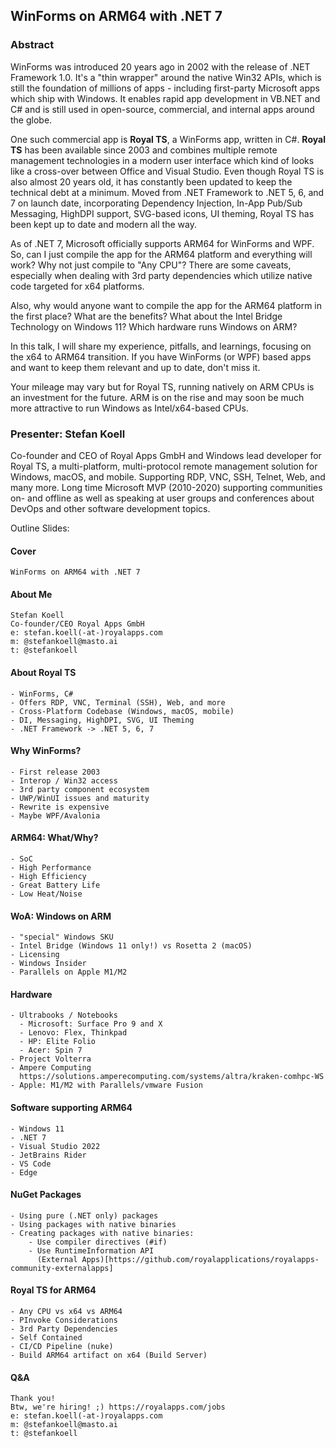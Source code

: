 ## WinForms on ARM64 with .NET 7

### Abstract
WinForms was introduced 20 years ago in 2002 with the release of .NET Framework 1.0. It's a "thin wrapper" around the native Win32 APIs, which is still the foundation of millions of apps - including first-party Microsoft apps which ship with Windows. It enables rapid app development in VB.NET and C# and is still used in open-source, commercial, and internal apps around the globe.

One such commercial app is **Royal TS**, a WinForms app, written in C#. **Royal TS** has been available since 2003 and combines multiple remote management technologies in a modern user interface which kind of looks like a cross-over between Office and Visual Studio. Even though Royal TS is also almost 20 years old, it has constantly been updated to keep the technical debt at a minimum. Moved from .NET Framework to .NET 5, 6, and 7 on launch date, incorporating Dependency Injection, In-App Pub/Sub Messaging, HighDPI support, SVG-based icons, UI theming, Royal TS has been kept up to date and modern all the way.

As of .NET 7, Microsoft officially supports ARM64 for WinForms and WPF. So, can I just compile the app for the ARM64 platform and everything will work? Why not just compile to "Any CPU"? There are some caveats, especially when dealing with 3rd party dependencies which utilize native code targeted for x64 platforms.

Also, why would anyone want to compile the app for the ARM64 platform in the first place? What are the benefits? What about the Intel Bridge Technology on Windows 11? Which hardware runs Windows on ARM?

In this talk, I will share my experience, pitfalls, and learnings, focusing on the x64 to ARM64 transition. If you have WinForms (or WPF) based apps and want to keep them relevant and up to date, don't miss it.

Your mileage may vary but for Royal TS, running natively on ARM CPUs is an investment for the future. ARM is on the rise and may soon be much more attractive to run Windows as Intel/x64-based CPUs.

### Presenter: Stefan Koell
Co-founder and CEO of Royal Apps GmbH and Windows lead developer for Royal TS, a multi-platform, multi-protocol remote management solution for Windows, macOS, and mobile. Supporting RDP, VNC, SSH, Telnet, Web, and many more. Long time Microsoft MVP (2010-2020) supporting communities on- and offline as well as speaking at user groups and conferences about DevOps and other software development topics.

Outline Slides:

#### Cover
    WinForms on ARM64 with .NET 7

#### About Me
    Stefan Koell
    Co-founder/CEO Royal Apps GmbH
    e: stefan.koell(-at-)royalapps.com
    m: @stefankoell@masto.ai
    t: @stefankoell

#### About Royal TS
    - WinForms, C#
    - Offers RDP, VNC, Terminal (SSH), Web, and more
    - Cross-Platform Codebase (Windows, macOS, mobile)
    - DI, Messaging, HighDPI, SVG, UI Theming
    - .NET Framework -> .NET 5, 6, 7
#### Why WinForms?
    - First release 2003
    - Interop / Win32 access
    - 3rd party component ecosystem
    - UWP/WinUI issues and maturity
    - Rewrite is expensive
    - Maybe WPF/Avalonia
#### ARM64: What/Why?
    - SoC
    - High Performance
    - High Efficiency
    - Great Battery Life
    - Low Heat/Noise
#### WoA: Windows on ARM
    - "special" Windows SKU
    - Intel Bridge (Windows 11 only!) vs Rosetta 2 (macOS)
    - Licensing
    - Windows Insider
    - Parallels on Apple M1/M2
#### Hardware
    - Ultrabooks / Notebooks
      - Microsoft: Surface Pro 9 and X
      - Lenovo: Flex, Thinkpad
      - HP: Elite Folio
      - Acer: Spin 7
    - Project Volterra
    - Ampere Computing
      https://solutions.amperecomputing.com/systems/altra/kraken-comhpc-WS
    - Apple: M1/M2 with Parallels/vmware Fusion
#### Software supporting ARM64
    - Windows 11
    - .NET 7
    - Visual Studio 2022
    - JetBrains Rider
    - VS Code
    - Edge
#### NuGet Packages
    - Using pure (.NET only) packages
    - Using packages with native binaries
    - Creating packages with native binaries:
        - Use compiler directives (#if)
        - Use RuntimeInformation API
          (External Apps)[https://github.com/royalapplications/royalapps-community-externalapps]
#### Royal TS for ARM64
    - Any CPU vs x64 vs ARM64
    - PInvoke Considerations
    - 3rd Party Dependencies
    - Self Contained
    - CI/CD Pipeline (nuke)
    - Build ARM64 artifact on x64 (Build Server)
#### Q&A
    Thank you!
    Btw, we're hiring! ;) https://royalapps.com/jobs
    e: stefan.koell(-at-)royalapps.com
    m: @stefankoell@masto.ai
    t: @stefankoell
